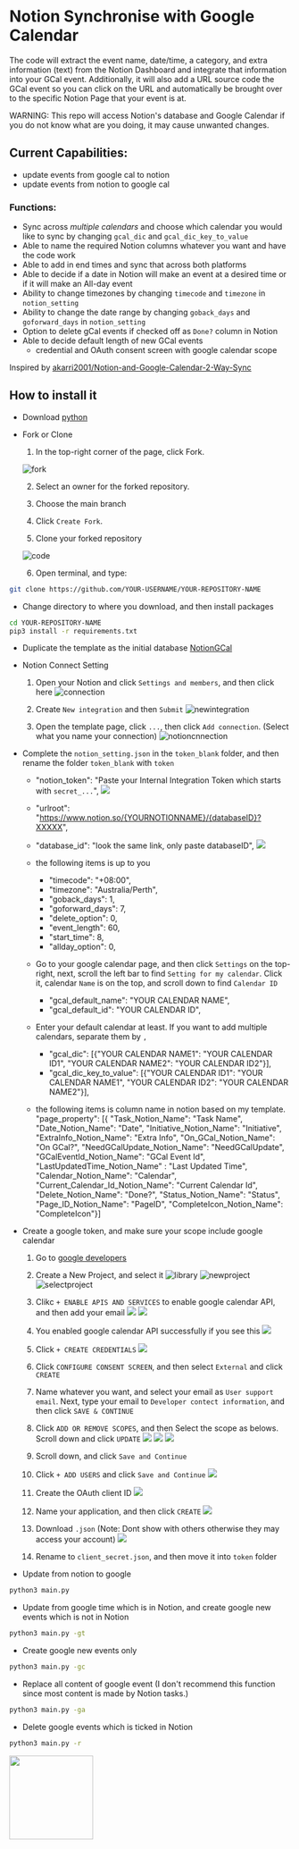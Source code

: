 # Notion Synchronise with Google Calendar
The code will extract the event name, date/time, a category, and extra information (text) from the Notion Dashboard and integrate that information into your GCal event. Additionally, it will also add a URL source code the GCal event so you can click on the URL and automatically be brought over to the specific Notion Page that your event is at.

WARNING: This repo will access Notion's database and Google Calendar if you do not know what are you doing, it may cause unwanted changes.

## Current Capabilities:
- update events from google cal to notion
- update events from notion to google cal

### Functions:
- Sync across *multiple calendars* and choose which calendar you would like to sync by changing `gcal_dic` and `gcal_dic_key_to_value`
- Able to name the required Notion columns whatever you want and have the code work
- Able to add in end times and sync that across both platforms
- Able to decide if a date in Notion will make an event at a desired time or if it will make an All-day event
- Ability to change timezones by changing `timecode` and `timezone` in `notion_setting`
- Ability to change the date range by changing `goback_days` and `goforward_days` in `notion_setting`
- Option to delete gCal events if checked off as `Done?` column in Notion
- Able to decide default length of new GCal events 
    - credential and OAuth consent screen with google calendar scope

Inspired by [akarri2001/Notion-and-Google-Calendar-2-Way-Sync](https://github.com/akarri2001/Notion-and-Google-Calendar-2-Way-Sync)

## How to install it
- Download [python](https://www.python.org/downloads/)

- Fork or Clone

    1. In the top-right corner of the page, click Fork.

    ![fork](./assets/fork.png)

    2. Select an owner for the forked repository.

    3. Choose the main branch 

    4. Click `Create Fork`.

    5. Clone your forked repository

    ![code](./assets/code.png)

    6. Open terminal, and type:

```bash
git clone https://github.com/YOUR-USERNAME/YOUR-REPOSITORY-NAME
```

- Change directory to where you download, and then install packages

```bash
cd YOUR-REPOSITORY-NAME
pip3 install -r requirements.txt
```

- Duplicate the template as the initial database [NotionGCal](https://huixin.notion.site/aa639e48cfee4216976756f33cf57c8e?v=6db9353f3bc54029807c539ffc3dfdb4)

- Notion Connect Setting

    1. Open your Notion and click `Settings and members`, and then click here
    ![connection](./assets/connection.png)

    2. Create `New integration` and then `Submit`
    ![newintegration](./assets/newintegration.png)

    3. Open the template page, click `...`, then click `Add connection`. (Select what you name your connection)
    ![notioncnnection](./assets/notionconnect.png)

- Complete the `notion_setting.json` in the `token_blank` folder, and then rename the folder `token_blank` with `token`

    - "notion_token": "Paste your Internal Integration Token which starts with `secret_...`",
    ![](./assets/secrets.png)

    - "urlroot": "https://www.notion.so/{YOURNOTIONNAME}/{databaseID}?XXXXX",
    - "database_id": "look the same link, only paste databaseID",
    ![](./assets/copylink.png)

    - the following items is up to you
        - "timecode": "+08:00",
        - "timezone": "Australia/Perth",
        - "goback_days": 1,
        - "goforward_days": 7,
        - "delete_option": 0,
        - "event_length": 60,
        - "start_time": 8,
        - "allday_option": 0,

    - Go to your google calendar page, and then click `Settings` on the top-right, next, scroll the left bar to find `Setting for my calendar`. Click it, calendar `Name` is on the top, and scroll down to find `Calendar ID`
        - "gcal_default_name": "YOUR CALENDAR NAME",
        - "gcal_default_id": "YOUR CALENDAR ID",
    - Enter your default calendar at least. If you want to add multiple calendars, separate them by `,` 
        - "gcal_dic": [{"YOUR CALENDAR NAME1": "YOUR CALENDAR ID1", "YOUR CALENDAR NAME2": "YOUR CALENDAR ID2"}],
        - "gcal_dic_key_to_value": [{"YOUR CALENDAR ID1": "YOUR CALENDAR NAME1", "YOUR CALENDAR ID2": "YOUR CALENDAR NAME2"}],

    - the following items is column name in notion based on my template.
        "page_property": [{
        "Task_Notion_Name": "Task Name", 
        "Date_Notion_Name": "Date",
        "Initiative_Notion_Name": "Initiative",
        "ExtraInfo_Notion_Name": "Extra Info",
        "On_GCal_Notion_Name": "On GCal?",
        "NeedGCalUpdate_Notion_Name": "NeedGCalUpdate",
        "GCalEventId_Notion_Name": "GCal Event Id",
        "LastUpdatedTime_Notion_Name" : "Last Updated Time",
        "Calendar_Notion_Name": "Calendar",
        "Current_Calendar_Id_Notion_Name": "Current Calendar Id",
        "Delete_Notion_Name": "Done?",
        "Status_Notion_Name": "Status",
        "Page_ID_Notion_Name": "PageID",
        "CompleteIcon_Notion_Name": "CompleteIcon"}]

- Create a google token, and make sure your scope include google calendar
    1. Go to [google developers](https://console.developers.google.com/) 

    2. Create a New Project, and select it
    ![library](./assets/library.png)
    ![newproject](./assets/newproject.png)
    ![selectproject](./assets/selectproject.png)

    3. Clikc `+ ENABLE APIS AND SERVICES` to enable google calendar API, and then add your email
    ![](./assets/library.png)
    ![](./assets/searchapi.png)

    4. You enabled google calendar API successfully if you see this
    ![](./assets/enabled.png)

    5. Click `+ CREATE CREDENTIALS`
    ![](./assets/OAuthID.png)
    
    6. Click `CONFIGURE CONSENT SCREEN`, and then select `External` and click `CREATE`
    
    7. Name whatever you want, and select your email as `User support email`. Next, type your email to `Developer contect information`, and then click `SAVE & CONTINUE`

    8. Click `ADD OR REMOVE SCOPES`, and then Select the scope as belows. Scroll down and click `UPDATE` 
    ![](./assets/addscope.png)
    ![](./assets/searchscope.png)
    ![](./assets/googleapi.png)

    9. Scroll down, and click `Save and Continue`
    
    10. Click `+ ADD USERS` and click `Save and Continue`
    ![](./assets/adduser.png)

    11. Create the OAuth client ID
    ![](./assets/createcredential.png)
    
    12. Name your application, and then click `CREATE`
    ![](./assets/credentialname.png)

    13. Download `.json` (Note: Dont show with others otherwise they may access your account)
    ![](./assets/credentialdownload.png)

    14. Rename to `client_secret.json`, and then move it into `token` folder


- Update from notion to google

```bash
python3 main.py
```

- Update from google time which is in Notion, and create google new events which is not in Notion

```bash
python3 main.py -gt
```

- Create google new events only

```bash
python3 main.py -gc
```

- Replace all content of google event
(I don't recommend this function since most content is made by Notion tasks.)

```bash
python3 main.py -ga
```

- Delete google events which is ticked in Notion

```bash
python3 main.py -r
```

<img src="./assets/secrets.png" width="150" height="auto">
